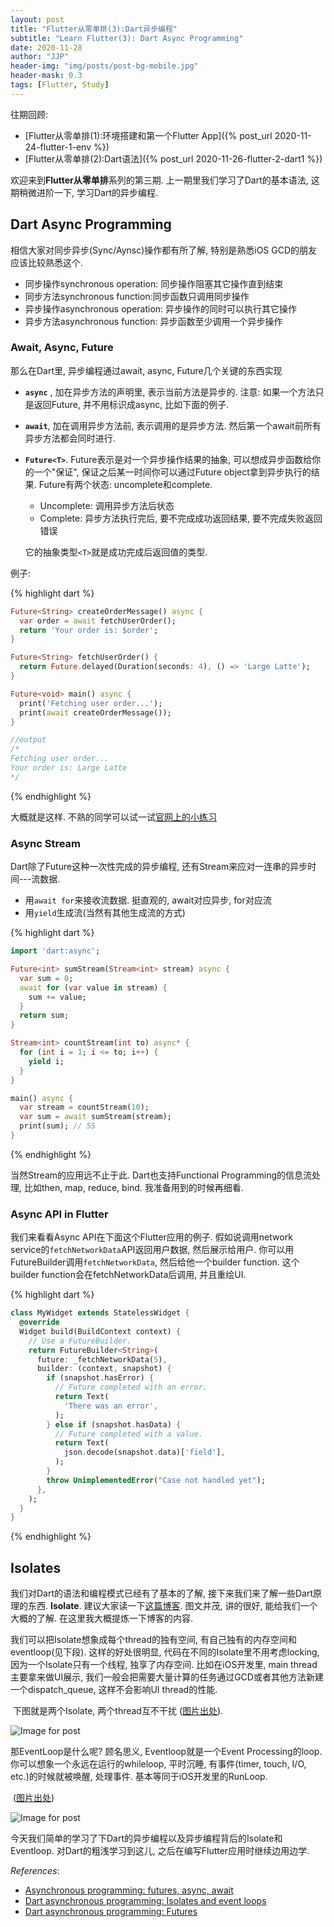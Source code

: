 ```yaml
---
layout: post
title: "Flutter从零单排(3):Dart异步编程"
subtitle: "Learn Flutter(3): Dart Async Programming"
date: 2020-11-28
author: "JJP"
header-img: "img/posts/post-bg-mobile.jpg"
header-mask: 0.3
tags: [Flutter, Study]
---
```


往期回顾:

- [Flutter从零单排(1):环境搭建和第一个Flutter App]({% post_url 2020-11-24-flutter-1-env %})
- [Flutter从零单排(2):Dart语法]({% post_url 2020-11-26-flutter-2-dart1 %})

欢迎来到**Flutter从零单排**系列的第三期. 上一期里我们学习了Dart的基本语法, 这期稍微进阶一下, 学习Dart的异步编程. 

## Dart Async Programming

相信大家对同步异步(Sync/Aynsc)操作都有所了解, 特别是熟悉iOS GCD的朋友应该比较熟悉这个.

- 同步操作synchronous operation: 同步操作阻塞其它操作直到结束
- 同步方法synchronous function:同步函数只调用同步操作
- 异步操作asynchronous operation: 异步操作的同时可以执行其它操作
- 异步方法asynchronous function: 异步函数至少调用一个异步操作

### Await, Async, Future

那么在Dart里, 异步编程通过await, async, Future几个关键的东西实现

- **`async`** , 加在异步方法的声明里, 表示当前方法是异步的. 注意: 如果一个方法只是返回Future, 并不用标识成async, 比如下面的例子. 
- **`await`**,  加在调用异步方法前, 表示调用的是异步方法. 然后第一个await前所有异步方法都会同时进行.

- **`Future<T>`**.   Future表示是对一个异步操作结果的抽象, 可以想成异步函数给你的一个"保证", 保证之后某一时间你可以通过Future object拿到异步执行的结果. Future有两个状态: uncomplete和complete. 

  - Uncomplete: 调用异步方法后状态
  - Complete: 异步方法执行完后, 要不完成成功返回结果, 要不完成失败返回错误

  它的抽象类型`<T>`就是成功完成后返回值的类型.

例子:

{% highlight dart %}

```dart
Future<String> createOrderMessage() async {
  var order = await fetchUserOrder();
  return 'Your order is: $order';
}

Future<String> fetchUserOrder() {
  return Future.delayed(Duration(seconds: 4), () => 'Large Latte');
}

Future<void> main() async {
  print('Fetching user order...');
  print(await createOrderMessage());
}

//output
/*
Fetching user order...
Your order is: Large Latte
*/
```

{% endhighlight %}

大概就是这样. 不熟的同学可以试一试[官网上的小练习](https://dart.dev/codelabs/async-await#exercise-practice-using-async-and-await)

### Async Stream

Dart除了Future这种一次性完成的异步编程, 还有Stream来应对一连串的异步时间---流数据.

- 用`await for`来接收流数据. 挺直观的, await对应异步, for对应流
- 用`yield`生成流(当然有其他生成流的方式)

{% highlight dart %}

```dart
import 'dart:async';

Future<int> sumStream(Stream<int> stream) async {
  var sum = 0;
  await for (var value in stream) {
    sum += value;
  }
  return sum;
}

Stream<int> countStream(int to) async* {
  for (int i = 1; i <= to; i++) {
    yield i;
  }
}

main() async {
  var stream = countStream(10);
  var sum = await sumStream(stream);
  print(sum); // 55
}
```

{% endhighlight %}

当然Stream的应用远不止于此. Dart也支持Functional Programming的信息流处理, 比如then, map, reduce, bind. 我准备用到的时候再细看.

### Async API in Flutter

我们来看看Async API在下面这个Flutter应用的例子. 假如说调用network service的`fetchNetworkData`API返回用户数据, 然后展示给用户. 你可以用FutureBuilder调用`fetchNetworkData`, 然后给他一个builder function. 这个builder function会在fetchNetworkData后调用, 并且重绘UI.

{% highlight dart %}

```dart
class MyWidget extends StatelessWidget {
  @override
  Widget build(BuildContext context) {
    // Use a FutureBuilder.
    return FutureBuilder<String>(
      future: _fetchNetworkData(5),
      builder: (context, snapshot) {
        if (snapshot.hasError) {
          // Future completed with an error.
          return Text(
            'There was an error',
          );
        } else if (snapshot.hasData) {
          // Future completed with a value.
          return Text(
            json.decode(snapshot.data)['field'],
          );
        }
        throw UnimplementedError("Case not handled yet");
      },
    );	
  }
}
```

{% endhighlight %}

## Isolates

我们对Dart的语法和编程模式已经有了基本的了解, 接下来我们来了解一些Dart原理的东西. **Isolate**. 建议大家读一下[这篇博客](https://medium.com/dartlang/dart-asynchronous-programming-isolates-and-event-loops-bffc3e296a6a). 图文并茂, 讲的很好, 能给我们一个大概的了解. 在这里我大概提炼一下博客的内容.

我们可以把Isolate想象成每个thread的独有空间, 有自己独有的内存空间和eventloop(见下段).  这样的好处很明显, 代码在不同的Isolate里不用考虑locking, 因为一个Isolate只有一个线程, 独享了内存空间. 比如在iOS开发里, main thread主要拿来做UI展示, 我们一般会把需要大量计算的任务通过GCD或者其他方法新建一个dispatch_queue, 这样不会影响UI thread的性能. 

​										下图就是两个Isolate, 两个thread互不干扰 ([图片出处](https://medium.com/dartlang/dart-asynchronous-programming-isolates-and-event-loops-bffc3e296a6a)).

![Image for post](https://miro.medium.com/max/1260/1*MnJQG2bdbcqmEwu1lSL52Q.png)

那EventLoop是什么呢? 顾名思义, Eventloop就是一个Event Processing的loop. 你可以想象一个永远在运行的whileloop, 平时沉睡, 有事件(timer, touch, I/O, etc.)的时候就被唤醒, 处理事件. 基本等同于iOS开发里的RunLoop.

​																			  ([图片出处](https://medium.com/dartlang/dart-asynchronous-programming-isolates-and-event-loops-bffc3e296a6a))

![Image for post](https://miro.medium.com/max/1248/1*t-mHg6JrdkKCs65UvD70-Q.png)



今天我们简单的学习了下Dart的异步编程以及异步编程背后的Isolate和Eventloop. 对Dart的粗浅学习到这儿, 之后在编写Flutter应用时继续边用边学. 



*References*:

- [Asynchronous programming: futures, async, await](https://dart.dev/codelabs/async-await)
- [Dart asynchronous programming: Isolates and event loops](https://medium.com/dartlang/dart-asynchronous-programming-isolates-and-event-loops-bffc3e296a6a)
- [Dart asynchronous programming: Futures](https://medium.com/dartlang/dart-asynchronous-programming-futures-96937f831137)
